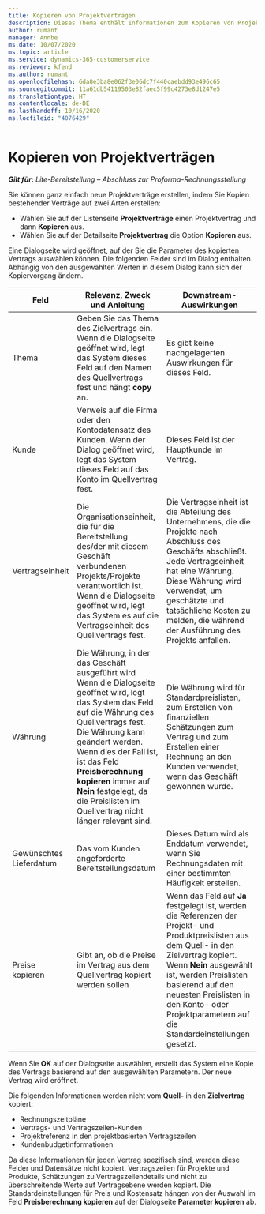 ```yaml
---
title: Kopieren von Projektverträgen
description: Dieses Thema enthält Informationen zum Kopieren von Projektverträgen in Project Operations.
author: rumant
manager: Annbe
ms.date: 10/07/2020
ms.topic: article
ms.service: dynamics-365-customerservice
ms.reviewer: kfend
ms.author: rumant
ms.openlocfilehash: 6da8e3ba8e062f3e06dc7f440caebdd93e496c65
ms.sourcegitcommit: 11a61db54119503e82faec5f99c4273e8d1247e5
ms.translationtype: HT
ms.contentlocale: de-DE
ms.lasthandoff: 10/16/2020
ms.locfileid: "4076429"
---
```

# <a name="copying-project-contracts"></a>Kopieren von Projektverträgen

_**Gilt für:** Lite-Bereitstellung – Abschluss zur Proforma-Rechnungsstellung_

Sie können ganz einfach neue Projektverträge erstellen, indem Sie Kopien bestehender Verträge auf zwei Arten erstellen: 

  - Wählen Sie auf der Listenseite **Projektverträge** einen Projektvertrag und dann **Kopieren** aus.
  - Wählen Sie auf der Detailseite **Projektvertrag** die Option **Kopieren** aus.

Eine Dialogseite wird geöffnet, auf der Sie die Parameter des kopierten Vertrags auswählen können. Die folgenden Felder sind im Dialog enthalten. Abhängig von den ausgewählten Werten in diesem Dialog kann sich der Kopiervorgang ändern.

| **Feld** | **Relevanz, Zweck und Anleitung** | **Downstream-Auswirkungen** |
| --- | --- | --- |
| Thema | Geben Sie das Thema des Zielvertrags ein. Wenn die Dialogseite geöffnet wird, legt das System dieses Feld auf den Namen des Quellvertrags fest und hängt **copy** an. | Es gibt keine nachgelagerten Auswirkungen für dieses Feld. |
| Kunde | Verweis auf die Firma oder den Kontodatensatz des Kunden. Wenn der Dialog geöffnet wird, legt das System dieses Feld auf das Konto im Quellvertrag fest. | Dieses Feld ist der Hauptkunde im Vertrag. |
| Vertragseinheit | Die Organisationseinheit, die für die Bereitstellung des/der mit diesem Geschäft verbundenen Projekts/Projekte verantwortlich ist. Wenn die Dialogseite geöffnet wird, legt das System es auf die Vertragseinheit des Quellvertrags fest. | Die Vertragseinheit ist die Abteilung des Unternehmens, die die Projekte nach Abschluss des Geschäfts abschließt. Jede Vertragseinheit hat eine Währung. Diese Währung wird verwendet, um geschätzte und tatsächliche Kosten zu melden, die während der Ausführung des Projekts anfallen. |
| Währung | Die Währung, in der das Geschäft ausgeführt wird Wenn die Dialogseite geöffnet wird, legt das System das Feld auf die Währung des Quellvertrags fest. Die Währung kann geändert werden. Wenn dies der Fall ist, ist das Feld **Preisberechnung kopieren** immer auf **Nein** festgelegt, da die Preislisten im Quellvertrag nicht länger relevant sind. | Die Währung wird für Standardpreislisten, zum Erstellen von finanziellen Schätzungen zum Vertrag und zum Erstellen einer Rechnung an den Kunden verwendet, wenn das Geschäft gewonnen wurde. |
| Gewünschtes Lieferdatum | Das vom Kunden angeforderte Bereitstellungsdatum | Dieses Datum wird als Enddatum verwendet, wenn Sie Rechnungsdaten mit einer bestimmten Häufigkeit erstellen. |
| Preise kopieren | Gibt an, ob die Preise im Vertrag aus dem Quellvertrag kopiert werden sollen | Wenn das Feld auf **Ja** festgelegt ist, werden die Referenzen der Projekt- und Produktpreislisten aus dem Quell- in den Zielvertrag kopiert. Wenn **Nein** ausgewählt ist, werden Preislisten basierend auf den neuesten Preislisten in den Konto- oder Projektparametern auf die Standardeinstellungen gesetzt. |

Wenn Sie **OK** auf der Dialogseite auswählen, erstellt das System eine Kopie des Vertrags basierend auf den ausgewählten Parametern. Der neue Vertrag wird eröffnet.

Die folgenden Informationen werden nicht vom **Quell-** in den **Zielvertrag** kopiert:

  - Rechnungszeitpläne
  - Vertrags- und Vertragszeilen-Kunden
  - Projektreferenz in den projektbasierten Vertragszeilen
  - Kundenbudgetinformationen

Da diese Informationen für jeden Vertrag spezifisch sind, werden diese Felder und Datensätze nicht kopiert. Vertragszeilen für Projekte und Produkte, Schätzungen zu Vertragszeilendetails und nicht zu überschreitende Werte auf Vertragsebene werden kopiert. Die Standardeinstellungen für Preis und Kostensatz hängen von der Auswahl im Feld **Preisberechnung kopieren** auf der Dialogseite **Parameter kopieren** ab.

